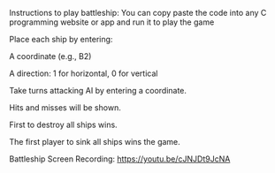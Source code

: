 Instructions to play battleship:
You can copy paste the code into any C programming website or app and run it to play the game

Place each ship by entering:

A coordinate (e.g., B2)

A direction: 1 for horizontal, 0 for vertical

Take turns attacking AI by entering a coordinate.

Hits and misses will be shown.

First to destroy all ships wins.

The first player to sink all ships wins the game.

Battleship Screen Recording:
https://youtu.be/cJNJDt9JcNA
